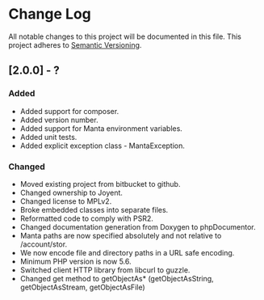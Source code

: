 # Change Log
All notable changes to this project will be documented in this file.
This project adheres to [Semantic Versioning](http://semver.org/).

## [2.0.0] - ?
### Added
 - Added support for composer.
 - Added version number.
 - Added support for Manta environment variables.
 - Added unit tests.
 - Added explicit exception class - MantaException.
 
### Changed
 - Moved existing project from bitbucket to github.
 - Changed ownership to Joyent.
 - Changed license to MPLv2.
 - Broke embedded classes into separate files. 
 - Reformatted code to comply with PSR2.
 - Changed documentation generation from Doxygen to phpDocumentor. 
 - Manta paths are now specified absolutely and not relative to /account/stor.
 - We now encode file and directory paths in a URL safe encoding.
 - Minimum PHP version is now 5.6.
 - Switched client HTTP library from libcurl to guzzle.
 - Changed get method to getObjectAs* (getObjectAsString, getObjectAsStream, getObjectAsFile)
